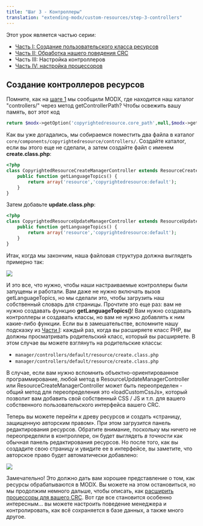 ```yaml
---
title: "Шаг 3 - Контроллеры"
translation: "extending-modx/custom-resources/step-3-controllers"
---
```


Этот урок является частью серии:

- [Часть I: Создание пользовательского класса ресурсов](extending-modx/custom-resources "Creating a Resource Class")
- [Часть II: Обработка нашего поведения CRC](extending-modx/custom-resources/step-2-overriding-methods "Creating a Resource Class - Step 2")
- Часть III: Настройка контроллеров
- [Часть IV: настройка процессоров](extending-modx/custom-resources/step-4-processors "Creating a Resource Class - Step 4")

## Создание контроллеров ресурсов

Помните, как на [шаге 1](extending-modx/custom-resources "Creating a Resource Class") мы сообщили MODX, где находится наш каталог "controllers/" через метод getControllerPath? Чтобы освежить вашу память, вот этот код

```php
return $modx->getOption('copyrightedresource.core_path',null,$modx->getOption('core_path').'components/copyrightedresource/').'controllers/';
```

Как вы уже догадались, мы собираемся поместить два файла в каталог `core/components/copyrightedresource/controllers/`. Создайте каталог, если вы этого еще не сделали, а затем создайте файл с именем **create.class.php**:

```php
<?php
class CopyrightedResourceCreateManagerController extends ResourceCreateManagerController {
    public function getLanguageTopics() {
        return array('resource','copyrightedresource:default');
    }
}
```

Затем добавьте **update.class.php**:

```php
<?php
class CopyrightedResourceUpdateManagerController extends ResourceUpdateManagerController {
    public function getLanguageTopics() {
        return array('resource','copyrightedresource:default');
    }
}
```

Итак, когда мы закончим, наша файловая структура должна выглядеть примерно так:

![](/2.x/en/extending-modx/custom-resources/controllers.png)

И это все, что нужно, чтобы наши настраиваемые контроллеры были запущены и работали. Вам даже не нужно включать вызов getLanguageTopics, но мы сделали это, чтобы загрузить наш собственный словарь для страницы. Прочтите это еще раз: вам не нужно создавать функцию **getLanguageTopics()**! Вам нужно создавать контроллеры и создавать классы, но вам не нужно добавлять к ним какие-либо функции. Если вы в замешательстве, вспомните нашу подсказку из [Части I](extending-modx/custom-resources "Creating a Resource Class"): каждый раз, когда вы расширяете класс PHP, вы должны просматривать родительский класс, который вы расширяете. В этом случае вы можете взглянуть на родительские классы:

- `manager/controllers/default/resource/create.class.php`
- `manager/controllers/default/resource/create.class.php`

В случае, если вам нужно вспомнить объектно-ориентированное программирование, любой метод в ResourceUpdateManagerController или ResourceCreateManagerController может быть переопределен - общий метод для переопределения это «loadCustomCssJs», который позволит вам добавить свой собственный CSS / JS и т.п. для вашего собственного пользовательского интерфейса вашего CRC.

Теперь вы можете перейти к древу ресурсов и создать «страницу, защищенную авторским правом». При этом загрузится панель редактирования ресурсов. Обратите внимание, поскольку мы ничего не переопределяли в контроллере, он будет выглядеть *в точности* как обычная панель редактирования ресурсов. Но после того, как вы создадите свою страницу и увидите ее в интерфейсе, вы заметите, что авторское право будет автоматически добавлено:

![](/2.x/en/extending-modx/custom-resources/fe-view.png)

Замечательно! Это должно дать вам хорошее представление о том, как ресурсы обрабатываются в MODX. Вы можете на этом остановиться, но мы продолжим немного дальше, чтобы описать, как [расширить процессоры для вашего CRC](extending-modx/custom-resources/step-4-processors "Creating a Resource Class - Step 4"). Вот где все становится особенно интересным... вы можете настроить поведение менеджера и контролировать, как всё сохраняется в базе данных, а также много другое.
